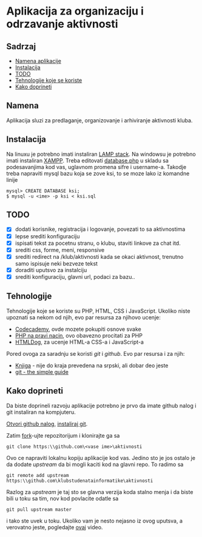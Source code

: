 # Aplikacija za organizaciju i odrzavanje aktivnosti

## Sadrzaj 

- [Namena aplikacije](#namena) 
- [Instalacija](#instalacija)
- [TODO](#todo)
- [Tehnologije koje se koriste](#tehnologije)
- [Kako doprineti](#kako-doprineti)


## Namena 
Aplikacija sluzi za predlaganje, organizovanje i arhiviranje aktivnosti kluba. 

## Instalacija 
Na linuxu je potrebno imati instaliran [LAMP stack](http://howtoubuntu.org/how-to-install-lamp-on-ubuntu). 
Na windowsu je potrebno imati instaliran [XAMPP](https://www.apachefriends.org/index.html). 
Treba editovati [database.php](https://github.com/atpgamma/ksi3/blob/master/app/database.php) u skladu sa podesavanjima kod vas, uglavnom promena sifre i username-a. 
Takodje treba napraviti mysql bazu koja se zove ksi, to se moze lako iz komandne linije 
```
mysql> CREATE DATABASE ksi; 
$ mysql -u <ime> -p ksi < ksi.sql
```

## TODO
- [x] dodati korisnike, registracija i logovanje, povezati to sa aktivnostima
- [x] lepse srediti konfiguraciju
- [x] ispisati tekst za pocetnu stranu, o klubu, staviti linkove za chat itd.
- [x] srediti css, forme, meni, responsive
- [x] srediti redirect na /klub/aktivnosti kada se okaci aktivnost, trenutno samo ispisuje neki bezveze tekst
- [x] doraditi uputsvo za instalciju 
- [x] srediti konfiguraciju, glavni url, podaci za bazu..
 
## Tehnologije
Tehnologije koje se koriste su PHP, HTML, CSS i JavaScript. Ukoliko niste upoznati sa nekom od njih, evo par resursa za njihovo ucenje: 


 - [Codecademy](https://www.codecademy.com/), ovde mozete pokupiti osnove svake 
 - [PHP na pravi nacin](http://phpsrbija.github.io/php-the-right-way/), ovo obavezno procitati za PHP 
 - [HTMLDog](http://htmldog.com/guides/), za ucenje HTML-a CSS-a i JavaScript-a 
 
 
Pored ovoga za saradnju se koristi *git* i *github*. Evo par resursa i za njih: 
 
 
 - [Knjiga](https://git-scm.com/book/sr/v2) - nije do kraja prevedena na srpski, ali dobar deo jeste
 - [git - the simple guide ](http://rogerdudler.github.io/git-guide/) 
 
 


## Kako doprineti 
Da biste doprineli razvoju aplikacije potrebno je prvo da imate github nalog i git instaliran na kompjuteru. 

[Otvori github nalog](https://github.com/join?source=header-home), [instaliraj git](https://git-scm.com/book/en/v2/Getting-Started-Installing-Git). 

Zatim [fork](http://i.imgur.com/mDYVhkX.png)-ujte repozitorijum i  klonirajte ga sa 

  `git clone https:\\github.com\<vase ime>\aktivnosti` 
  
 Ovo ce napraviti lokalnu kopiju aplikacije kod vas. Jedino sto je jos ostalo je da dodate *upstream* da bi mogli kaciti kod na glavni repo. To radimo sa 
 
 `git remote add upstream https:\\github.com\klubstudenatainformatike\aktivnosti`  
 
 Razlog za *upstream* je taj sto se glavna verzija koda stalno menja i da biste bili u toku sa tim, nov kod povlacite odatle sa 
 
 `git pull upstream master` 
 
 
 i tako ste uvek u toku. Ukoliko vam je nesto nejasno iz ovog uputsva, a verovatno jeste, pogledajte [ovaj](https://www.youtube.com/watch?v=mENDYhfxH-o) video.

